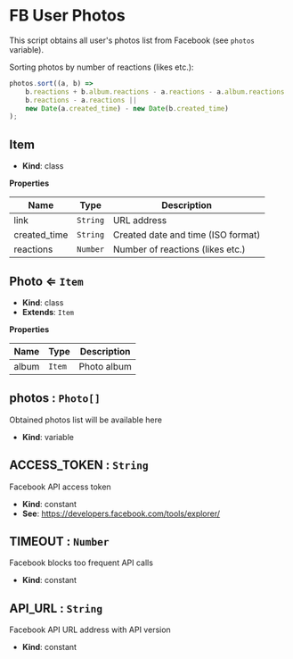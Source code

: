 # FB User Photos

This script obtains all user's photos list from Facebook (see `photos` variable).

Sorting photos by number of reactions (likes etc.):
```js
photos.sort((a, b) =>
    b.reactions + b.album.reactions - a.reactions - a.album.reactions ||
    b.reactions - a.reactions ||
    new Date(a.created_time) - new Date(b.created_time)
);
```

## Item
- **Kind**: class

**Properties**

| Name | Type | Description |
| --- | --- | --- |
| link | `String` | URL address |
| created_time | `String` | Created date and time (ISO format) |
| reactions | `Number` | Number of reactions (likes etc.) |

## Photo ⇐ `Item`
- **Kind**: class
- **Extends**: `Item`

**Properties**

| Name | Type | Description |
| --- | --- | --- |
| album | `Item` | Photo album |

## photos : `Photo[]`
Obtained photos list will be available here

- **Kind**: variable

## ACCESS\_TOKEN : `String`
Facebook API access token

- **Kind**: constant
- **See**: https://developers.facebook.com/tools/explorer/

## TIMEOUT : `Number`
Facebook blocks too frequent API calls

- **Kind**: constant

## API\_URL : `String`
Facebook API URL address with API version

- **Kind**: constant
